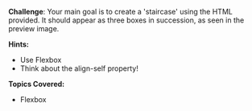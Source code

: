 **Challenge**:
Your main goal is to create a 'staircase' using the HTML provided. It should appear as three boxes in succession, as seen in the preview image.

**Hints:**
 - Use Flexbox
 - Think about the align-self property!

**Topics Covered:**
 - Flexbox
